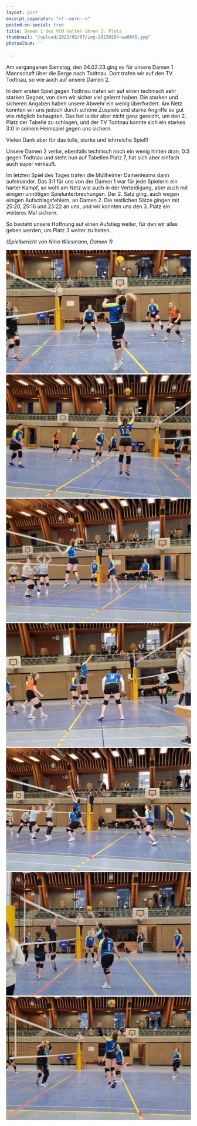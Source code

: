 ```yaml
---
layout: post
excerpt_separator: "<!--more-->"
posted-on-social: true
title: Damen 1 des VCM halten ihren 3. Platz
thumbnail: "/upload/2023/02/07/img-20230204-wa0045.jpg"
photoalbum: ''

---
```

Am vergangenen Samstag, den 04.02.23 ging es für unsere Damen 1 Mannschaft über die Berge nach Todtnau. Dort trafen wir auf den TV Todtnau, so wie auch auf unsere Damen 2. 

In dem ersten Spiel gegen Todtnau trafen wir auf einen technisch sehr starken Gegner, von dem wir sicher viel gelernt haben. Die starken und sicheren Angaben haben unsere Abwehr ein wenig überfordert. Am Netz konnten wir uns jedoch durch schöne Zuspiele und starke Angriffe so gut wie möglich behaupten. Das hat leider aber nicht ganz gereicht, um den 2. Platz der Tabelle zu schlagen, und der TV Todtnau konnte sich ein starkes 3:0 in seinem Heimspiel gegen uns sichern. 

Vielen Dank aber für das tolle, starke und lehrreiche Spiel!!

Unsere Damen 2 verlor, ebenfalls technisch noch ein wenig hinten dran, 0:3 gegen Todtnau und steht nun auf Tabellen Platz 7, hat sich aber einfach auch super verkauft.

Im letzten Spiel des Tages trafen die Müllheimer Damenteams dann aufeinander. Das 3:1 für uns von der Damen 1 war für jede Spielerin ein harter Kampf, so wohl am Netz wie auch in der Verteidigung, aber auch mit einigen unnötigen Spielunterbrechungen. Der 2. Satz ging, auch wegen einigen Aufschlagsfehlern, an Damen 2. Die restlichen Sätze gingen mit 25:20, 25:16 und 25:22 an uns, und wir konnten uns den 3. Platz ein weiteres Mal sichern.

So besteht unsere Hoffnung auf einen Aufstieg weiter, für den wir alles geben werden, um Platz 3 weiter zu halten.

_(Spielbericht von Nina Wiesmann, Damen 1)_

![](/upload/2023/02/07/img-20230204-wa0048.jpg)![](/upload/2023/02/07/img-20230204-wa0057.jpg)![](/upload/2023/02/07/img-20230204-wa0066.jpg)![](/upload/2023/02/07/img-20230204-wa0089.jpg)![](/upload/2023/02/07/img-20230204-wa0094.jpg)![](/upload/2023/02/07/img-20230204-wa0107.jpg)![](/upload/2023/02/07/img-20230204-wa0117.jpg)